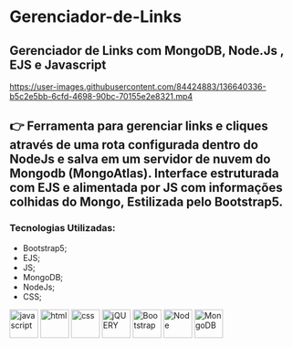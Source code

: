# Gerenciador-de-Links
## Gerenciador de Links com MongoDB, Node.Js , EJS e Javascript


https://user-images.githubusercontent.com/84424883/136640336-b5c2e5bb-6cfd-4698-90bc-70155e2e8321.mp4



## 👉 Ferramenta para gerenciar links e cliques através de uma rota configurada dentro do NodeJs e salva em um servidor de nuvem do Mongodb (MongoAtlas). Interface estruturada com EJS e alimentada por JS com informações colhidas do Mongo, Estilizada pelo Bootstrap5.

### Tecnologias Utilizadas:<br>
- Bootstrap5;
- EJS;
- JS;
- MongoDB;
- NodeJs;
- CSS;

<div style="display=inline-block">
<img src="https://cdn.iconscout.com/icon/free/png-256/javascript-2752148-2284965.png" alt="javascript"width="50px" height="50px" >
<img src="https://cdn.iconscout.com/icon/free/png-64/html5-2038876-1720089.png" alt="html"width="50px" height="50px" >
<img src="https://cdn.jsdelivr.net/gh/devicons/devicon/icons/css3/css3-original-wordmark.svg" alt="css" width="50px" height="50px" >
<img src="https://cdn.jsdelivr.net/gh/devicons/devicon/icons/jquery/jquery-plain-wordmark.svg" alt="jQUERY" width="50px" height="50px" >
<img src="https://cdn.jsdelivr.net/gh/devicons/devicon/icons/bootstrap/bootstrap-plain-wordmark.svg" alt="Bootstrap" width="50px" height="50px" >
<img src="https://cdn.jsdelivr.net/gh/devicons/devicon/icons/nodejs/nodejs-plain.svg" alt="Node" width="50px" height="50px" >
<img src="https://cdn.jsdelivr.net/gh/devicons/devicon/icons/mongodb/mongodb-original-wordmark.svg" alt="MongoDB" width="50px" height="50px" >
 </div>
